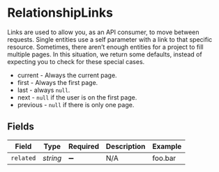 # RelationshipLinks

Links are used to allow you, as an API consumer, to move between requests. Single entities use a self parameter with a link to that specific resource. Sometimes, there aren’t enough entities for a project to fill multiple pages. In this situation, we return some defaults, instead of expecting you to check for these special cases. 

 - current - Always the current page.
 - first - Always the first page.
 - last - always `null`.
 - next - `null` if the user is on the first page.
 - previous - `null` if there is only one page.



## Fields

| Field              | Type               | Required           | Description        | Example            |
| ------------------ | ------------------ | ------------------ | ------------------ | ------------------ |
| `related`          | *string*           | :heavy_minus_sign: | N/A                | foo.bar            |